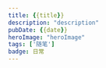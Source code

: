 ```yaml
---
title: {{title}}
description: "description"
pubDate: {{date}}
heroImage: "heroImage"
tags: ['随笔']
badge: 日常
---
```

